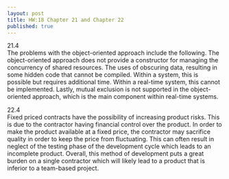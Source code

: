 ```yaml
---
layout: post
title: HW:18 Chapter 21 and Chapter 22
published: true
---
```


21.4<br>
The problems with the object-oriented approach include the following. The object-oriented approach does not provide a constructor for managing the concurrency of shared resources. The uses of obscuring data, resulting in some hidden code that cannot be compiled. Within a system, this is possible but requires additional time. Within a real-time system, this cannot be implemented. Lastly, mutual exclusion is not supported in the object-oriented approach, which is the main component within real-time systems. 

22.4<br>
Fixed priced contracts have the possibility of increasing product risks. This is due to the contractor having financial control over the product. In order to make the product available at a fixed price, the contractor may sacrifice quality in order to keep the price from fluctuating. This can often result in neglect of the testing phase of the development cycle which leads to an incomplete product. Overall, this method of development puts a great burden on a single contractor which will likely lead to a product that is inferior to a team-based project. 
